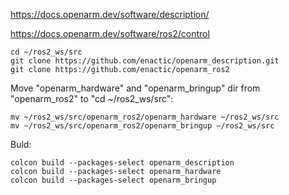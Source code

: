 
https://docs.openarm.dev/software/description/

https://docs.openarm.dev/software/ros2/control
```
cd ~/ros2_ws/src
git clone https://github.com/enactic/openarm_description.git
git clone https://github.com/enactic/openarm_ros2
```

Move "openarm_hardware" and "openarm_bringup" dir from "openarm_ros2" to "cd ~/ros2_ws/src":
```
mv ~/ros2_ws/src/openarm_ros2/openarm_hardware ~/ros2_ws/src
mv ~/ros2_ws/src/openarm_ros2/openarm_bringup ~/ros2_ws/src
```

Buld:
```
colcon build --packages-select openarm_description
colcon build --packages-select openarm_hardware
colcon build --packages-select openarm_bringup
```
